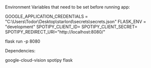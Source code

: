 Environment Variables that need to be set before running app:

GOOGLE_APPLICATION_CREDENTIALS = "C:\Users\Todor\Desktop\starlord\secrets\secrets.json"
FLASK_ENV = "development"
SPOTIPY_CLIENT_ID=
SPOTIPY_CLIENT_SECRET=
SPOTIPY_REDIRECT_URI="http://localhost:8080/"

flask run -p 8080

Dependencies:

google-cloud-vision
spotipy
flask